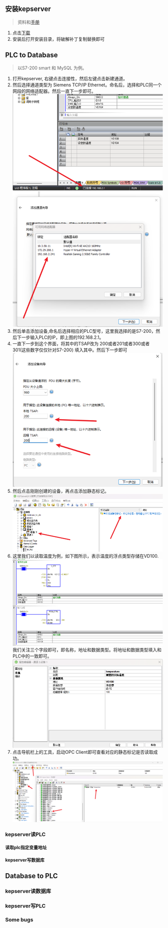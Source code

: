 ## 安装kepserver
> 资料和[手册](./使用手册/kepserverex-manual.pdf)  
1. 点击[下载](./安装包/kepserver.zip)  
2. 安装后打开安装目录，将破解补丁复制替换即可  

## PLC to Database
> 以S7-200 smart 和 MySQL 为例。
1. 打开kepserver, 右键点击连接性，然后左键点击新建通道。
2. 然后选择通道类型为 Siemens TCP/IP Ethernet。命名后，选择和PLC同一个网段的网络适配器。然后一直下一步即可。
    ![siemens-ip](./img/plc_ip.png)  
    ![net-adaptor](./img/internet_adaptor.png)
3. 然后单击添加设备,命名后选择相应的PLC型号，这里我选择的是S7-200，然后下一步输入PLC的IP，即上图的192.168.2.1。
4. 一直下一步到这个界面，将其中的TSAP改为 200或者201或者300或者301(这些数字仅仅针对S7-200) 填入其中。然后下一步即可
    ![caution](./img/caution1.png)
5. 然后点击刚刚创建的设备，再点击添加静态标记。
    ![marks](./img/mark.png)
6. 这里我们以读取温度为例，如下图所示，表示温度的浮点类型存储在VD100.
    ![plc-instance](./img/plc_instance.png)
    我们关注三个字段即可，即名称，地址和数据类型。将地址和数据类型填入和PLC中的一致即可。
    ![static-mark](./img/static_mark.png)
7. 点击导航栏上的工具，启动OPC Client即可查看对应的静态标记是否读取成功。
    ![test-read](./img/test_read.png)


### kepserver读PLC


#### 读取plc指定变量地址


#### kepserver写数据库


## Database to PLC


### kepserver读数据库


### kepserver写PLC


### Some bugs
